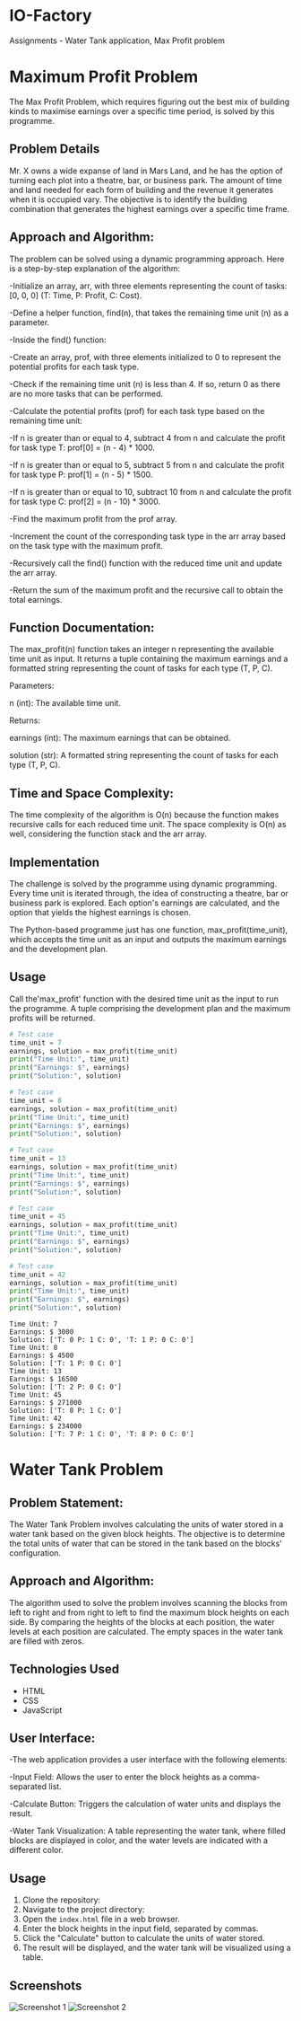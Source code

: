 # IO-Factory

Assignments - Water Tank application, Max Profit problem

# Maximum Profit Problem

The Max Profit Problem, which requires figuring out the best mix of building kinds to maximise earnings over a specific time period, is solved by this programme.

## Problem Details

Mr. X owns a wide expanse of land in Mars Land, and he has the option of turning each plot into a theatre, bar, or business park. The amount of time and land needed for each form of building and the revenue it generates when it is occupied vary. The objective is to identify the building combination that generates the highest earnings over a specific time frame.


## Approach and Algorithm:

The problem can be solved using a dynamic programming approach. Here is a step-by-step explanation of the algorithm:

-Initialize an array, arr, with three elements representing the count of tasks: [0, 0, 0] (T: Time, P: Profit, C: Cost).

-Define a helper function, find(n), that takes the remaining time unit (n) as a parameter.

-Inside the find() function:

   -Create an array, prof, with three elements initialized to 0 to represent the potential profits for each task type.
   
   -Check if the remaining time unit (n) is less than 4. If so, return 0 as there are no more tasks that can be performed.
   
   -Calculate the potential profits (prof) for each task type based on the remaining time unit:
   
   -If n is greater than or equal to 4, subtract 4 from n and calculate the profit for task type T: prof[0] = (n - 4) * 1000.
     
   -If n is greater than or equal to 5, subtract 5 from n and calculate the profit for task type P: prof[1] = (n - 5) * 1500.
     
   -If n is greater than or equal to 10, subtract 10 from n and calculate the profit for task type C: prof[2] = (n - 10) * 3000.
     
   -Find the maximum profit from the prof array.
   
   -Increment the count of the corresponding task type in the arr array based on the task type with the maximum profit.
   
   -Recursively call the find() function with the reduced time unit and update the arr array.
   
   -Return the sum of the maximum profit and the recursive call to obtain the total earnings.
   
## Function Documentation:

The max_profit(n) function takes an integer n representing the available time unit as input. It returns a tuple containing the maximum earnings and a formatted string representing the count of tasks for each type (T, P, C).

Parameters:

n (int): The available time unit.

Returns:

earnings (int): The maximum earnings that can be obtained.

solution (str): A formatted string representing the count of tasks for each type (T, P, C).

## Time and Space Complexity:

The time complexity of the algorithm is O(n) because the function makes recursive calls for each reduced time unit. The space complexity is O(n) as well, considering the function stack and the arr array.

## Implementation 

The challenge is solved by the programme using dynamic programming. Every time unit is iterated through, the idea of constructing a theatre, bar or business park is explored. Each option's earnings are calculated, and the option that yields the highest earnings is chosen.

The Python-based programme just has one function, max_profit(time_unit), which accepts the time unit as an input and outputs the maximum earnings and the development plan.

## Usage

Call the'max_profit' function with the desired time unit as the input to run the programme. A tuple comprising the development plan and the maximum profits will be returned.

```python
# Test case
time_unit = 7
earnings, solution = max_profit(time_unit)
print("Time Unit:", time_unit)
print("Earnings: $", earnings)
print("Solution:", solution)

# Test case
time_unit = 8
earnings, solution = max_profit(time_unit)
print("Time Unit:", time_unit)
print("Earnings: $", earnings)
print("Solution:", solution)

# Test case
time_unit = 13
earnings, solution = max_profit(time_unit)
print("Time Unit:", time_unit)
print("Earnings: $", earnings)
print("Solution:", solution)

# Test case
time_unit = 45
earnings, solution = max_profit(time_unit)
print("Time Unit:", time_unit)
print("Earnings: $", earnings)
print("Solution:", solution)

# Test case
time_unit = 42
earnings, solution = max_profit(time_unit)
print("Time Unit:", time_unit)
print("Earnings: $", earnings)
print("Solution:", solution)
```
```output
Time Unit: 7
Earnings: $ 3000
Solution: ['T: 0 P: 1 C: 0', 'T: 1 P: 0 C: 0']
Time Unit: 8
Earnings: $ 4500
Solution: ['T: 1 P: 0 C: 0']
Time Unit: 13
Earnings: $ 16500
Solution: ['T: 2 P: 0 C: 0']
Time Unit: 45
Earnings: $ 271000
Solution: ['T: 8 P: 1 C: 0']
Time Unit: 42
Earnings: $ 234000
Solution: ['T: 7 P: 1 C: 0', 'T: 8 P: 0 C: 0']
```

# Water Tank Problem

## Problem Statement:
The Water Tank Problem involves calculating the units of water stored in a water tank based on the given block heights. The objective is to determine the total units of water that can be stored in the tank based on the blocks' configuration.

## Approach and Algorithm:
The algorithm used to solve the problem involves scanning the blocks from left to right and from right to left to find the maximum block heights on each side. By comparing the heights of the blocks at each position, the water levels at each position are calculated. The empty spaces in the water tank are filled with zeros.

## Technologies Used

- HTML
- CSS
- JavaScript

## User Interface:

-The web application provides a user interface with the following elements:

-Input Field: Allows the user to enter the block heights as a comma-separated list.

-Calculate Button: Triggers the calculation of water units and displays the result.

-Water Tank Visualization: A table representing the water tank, where filled blocks are displayed in color, and the water levels are indicated with a different color.

## Usage

1. Clone the repository:
2. Navigate to the project directory:
3. Open the `index.html` file in a web browser.
4. Enter the block heights in the input field, separated by commas.
5. Click the "Calculate" button to calculate the units of water stored.
6. The result will be displayed, and the water tank will be visualized using a table.

## Screenshots

![Screenshot 1](https://github.com/Bhuvaneshbhuvi93/IO-Factory/blob/main/Bhuvaneshwar/IO-Factory-main/screenshots/screenshot3.JPG)
![Screenshot 2](https://github.com/Bhuvaneshbhuvi93/IO-Factory/blob/main/Bhuvaneshwar/IO-Factory-main/screenshots/screenshot4.JPG)
